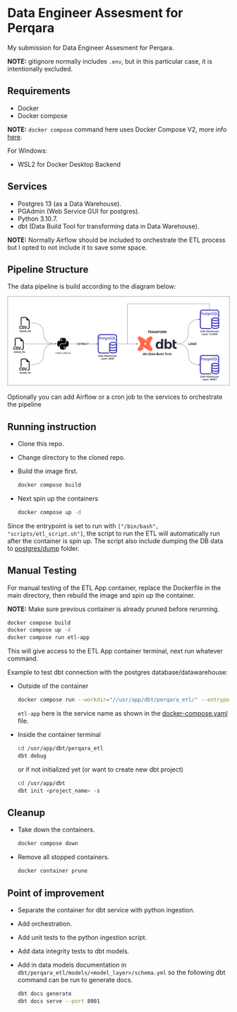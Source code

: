 # Data Engineer Assesment for Perqara

My submission for Data Engineer Assesment for Perqara.

**NOTE:** gitignore normally includes `.env`, but in this particular case, it is intentionally excluded.

## Requirements

- Docker
- Docker compose

**NOTE:** `docker compose` command here uses Docker Compose V2, more info [here](https://docs.docker.com/compose/compose-v2/).

For Windows:

- WSL2 for Docker Desktop Backend

## Services

- Postgres 13 (as a Data Warehouse).
- PGAdmin (Web Service GUI for postgres).
- Python 3.10.7.
- dbt (Data Build Tool for transforming data in Data Warehouse).

**NOTE:** Normally Airflow should be included to orchestrate the ETL process but I opted to not include it to save some space.

## Pipeline Structure

The data pipeline is build according to the diagram below:

![perqara_etl](perqara_etl.png)

Optionally you can add Airflow or a cron job to the services to orchestrate the pipeline

## Running instruction

- Clone this repo.

- Change directory to the cloned repo.

- Build the image first.

  ```bash
  docker compose build
  ```

- Next spin up the containers

  ```bash
  docker compose up -d
  ```

Since the entrypoint is set to run with `["/bin/bash", "scripts/etl_script.sh"]`, the script to run the ETL will automatically run after the container is spin up. The script also include dumping the DB data to [postgres/dump](./postgres/dump/) folder.

## Manual Testing

For manual testing of the ETL App container, replace the Dockerfile in the main directory, then rebuild the image and spin up the container.

**NOTE:** Make sure previous container is already pruned before rerunning.

```bash
docker compose build
docker compose up -d
docker compose run etl-app
```

This will give access to the ETL App container terminal, next run whatever command.

Example to test dbt connection with the postgres database/datawarehouse:

- Outside of the container

  ```bash
  docker compose run --workdir="//usr/app/dbt/perqara_etl/" --entrypoint=dbt etl-app debug
  ```

  `etl-app` here is the service name as shown in the [docker-compose.yaml](docker-compose.yaml) file.

- Inside the container terminal

  ```bash
  cd /usr/app/dbt/perqara_etl
  dbt debug
  ```

  or if not initialized yet (or want to create new dbt project)

  ```bash
  cd /usr/app/dbt
  dbt init <project_name> -s
  ```

## Cleanup

- Take down the containers.

  ```bash
  docker compose down
  ```

- Remove all stopped containers.

  ```bash
  docker container prune
  ```

## Point of improvement

- Separate the container for dbt service with python ingestion.
- Add orchestration.
- Add unit tests to the python ingestion script.
- Add data integrity tests to dbt models.
- Add in data models documentation in `dbt/perqara_etl/models/<model_layer>/schema.yml` so the following dbt command can be run to generate docs.

  ```bash
  dbt docs generate
  dbt docs serve --port 8001
  ```